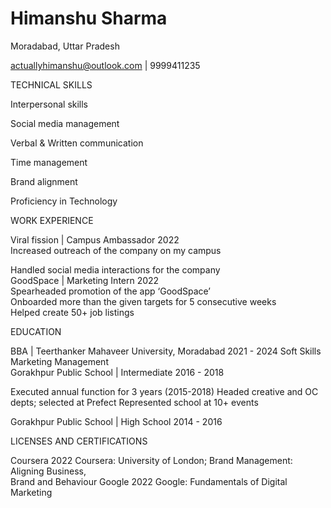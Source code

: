 #                                                                         Himanshu Sharma
Moradabad, Uttar Pradesh

actuallyhimanshu@outlook.com | 9999411235


 TECHNICAL SKILLS
 
Interpersonal skills


Social media management


Verbal & Written communication

 

Time management

Brand alignment

Proficiency in Technology

 

WORK EXPERIENCE

Viral fission | Campus Ambassador	2022	
Increased outreach of the company on my campus		
		
Handled social media interactions for the company		
GoodSpace | Marketing Intern	2022	
Spearheaded promotion of the app ‘GoodSpace’		
Onboarded more than the given targets for 5 consecutive weeks		
Helped create 50+ job listings		


EDUCATION

BBA | Teerthanker Mahaveer University, Moradabad	2021 - 2024
Soft Skills	
Marketing Management	
Gorakhpur Public School | Intermediate	2016 - 2018


Executed annual function for 3 years (2015-2018) Headed creative and OC depts; selected at Prefect Represented school at 10+ events


Gorakhpur Public School | High School	2014 - 2016



LICENSES AND CERTIFICATIONS


Coursera	2022
Coursera: University of London; Brand Management: Aligning Business,	
Brand and Behaviour	
Google	2022
Google: Fundamentals of Digital Marketing	
